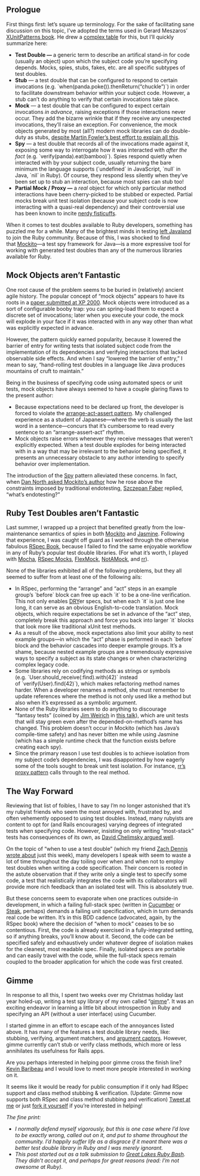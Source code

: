 <h2>Prologue</h2>
<p>First things first: let&#8217;s square up terminology. For the sake of facilitating sane discussion on this topic, I&#8217;ve adopted the terms used in Gerard Meszaros&#8217; <a href="http://xunitpatterns.com/" target="_blank">XUnitPatterns book</a>. He drew a <a href="http://xunitpatterns.com/Mocks,%20Fakes,%20Stubs%20and%20Dummies.html" target="_blank">complex table</a> for this, but I&#8217;ll quickly summarize here:</p>
<ul><li><strong>Test Double — </strong>a generic term to describe an artifical stand-in for code (usually an object) upon which the subject code you&#8217;re specifying depends. Mocks, spies, stubs, fakes, etc. are all specific subtypes of test doubles.</li>
<li><strong>Stub</strong> — a test double that can be configured to respond to certain invocations (e.g. `when(panda.poke()).thenReturn(&#8220;chuckle&#8221;)`) in order to facilitate downstream behavior within your subject code. However, a stub can&#8217;t do anything to verify that certain invocations take place.</li>
<li><strong>Mock</strong> — a test double that can be configured to expect certain invocations <em>in advance</em>, raising exceptions if those interactions never occur. They add the bizarre wrinkle that if they receive any unexpected invocations, they&#8217;ll raise an exception. For convenience, the mock objects generated by most (all?) modern mock libraries can do double-duty as stubs, <a href="http://martinfowler.com/articles/mocksArentStubs.html" target="_blank">despite Martin Fowler&#8217;s best effort to explain all this</a>.</li>
<li><strong>Spy</strong> — a test double that records all of the invocations made against it, exposing some way to interrogate how it was interacted with <em>after the fact</em> (e.g. `verify(panda).eat(bamboo)`). Spies respond quietly when interacted with by your subject code, usually returning the bare minimum the language supports (`undefined` in JavaScript, `null` in Java, `nil` in Ruby). Of course, they respond less silently when they&#8217;ve been set up to stub an interaction, because most spies can stub too!</li>
<li><strong>Partial Mock / Proxy —</strong> a <em>real</em> object for which only particular method interactions have been cherry-picked to be stubbed or expected. Partial mocks break unit test isolation (because your subject code is now interacting with a quasi-real dependency) and their controversial use has been known to incite <a href="http://monkeyisland.pl/2009/01/13/subclass-and-override-vs-partial-mocking-vs-refactoring/" target="_blank">nerdy fisticuffs</a>.</li>
</ul><p>When it comes to test doubles available to Ruby developers, something has puzzled me for a while. Many of the brightest minds in testing <a href="http://pragprog.com/titles/fr_j2r/from-java-to-ruby" target="_blank">left Javaland</a> to join the Ruby community. Because of this, I was shocked to find that <a href="http://docs.mockito.googlecode.com/hg/org/mockito/Mockito.html" target="_blank">Mockito</a>—a test spy framework for Java—is a more expressive tool for working with generated test doubles than any of the numerous libraries available for Ruby.</p>
<h2>Mock Objects aren&#8217;t Fantastic</h2>
<p>One root cause of the problem seems to be buried in (relatively) ancient agile history. The popular concept of &#8220;mock objects&#8221; appears to have its roots in a <a href="http://connextra.com/aboutUs/mockobjects.pdf" target="_blank">paper submitted at XP 2000</a>. Mock objects were introduced as a sort of configurable booby trap: you can spring-load them to expect a discrete set of invocations; later when you execute your code, the mock will explode in your face if it was interacted with in any way other than what was explicitly expected in advance.</p>
<p>However, the pattern quickly earned popularity, because it lowered the barrier of entry for writing tests that isolated subject code from the implementation of its dependencies and verifying interactions that lacked observable side effects. And when I say &#8220;lowered the barrier of entry,&#8221; I mean to say, &#8220;hand-rolling test doubles in a language like Java produces mountains of cruft to maintain.&#8221;</p>
<p>Being in the business of specifying code using automated specs or unit tests, mock objects have always seemed to have a couple glaring flaws to the present author:</p>
<ul><li>Because expectations need to be declared up front, the developer is forced to violate the <a href="http://c2.com/cgi/wiki?ArrangeActAssert" target="_blank">arrange-act-assert pattern</a>. My challenged experience as a student of Japanese—where the verb is usually the last word in a sentence—concurs that it&#8217;s cumbersome to read every sentence to an &#8220;arrange-assert-act&#8221; rhythm.</li>
<li>Mock objects raise errors whenever they receive messages that weren&#8217;t explicitly expected. When a test double explodes for being interacted with in a way that may be irrelevant to the behavior being specified, it presents an unnecessary obstacle to any author intending to specify behavior over implementation.</li>
</ul><p>The introduction of the <a href="http://xunitpatterns.com/Test%20Spy.html" target="_blank">Spy</a> pattern alleviated these concerns. In fact, when <a href="http://dannorth.net/2008/09/14/the-end-of-endotesting" target="_blank">Dan North asked Mockito&#8217;s author</a> how he rose above the constraints imposed by traditional endotesting, <a href="http://monkeyisland.pl/about/" target="_blank">Szczepan Faber</a> replied, &#8220;what&#8217;s endotesting?&#8221; </p>
<h2>Ruby Test Doubles aren&#8217;t Fantastic</h2>
<p>Last summer, I wrapped up a project that benefited greatly from the low-maintenance semantics of spies in both <a href="http://mockito.org" target="_blank">Mockito</a> and <a href="https://github.com/pivotal/jasmine/wiki" target="_blank">Jasmine</a>. Following that experience, I was caught off guard as I worked through the otherwise fabulous <a href="http://pragprog.com/titles/achbd/the-rspec-book" target="_blank">RSpec Book</a>, because I failed to find the same enjoyable workflow in any of Ruby&#8217;s popular test double libraries. (For what it&#8217;s worth, I played with <a href="http://mocha.rubyforge.org/" target="_blank">Mocha</a>, <a href="http://relishapp.com/rspec/rspec-mocks" target="_blank">RSpec Mocks</a>, <a href="http://flexmock.rubyforge.org/" target="_blank">FlexMock</a>, <a href="http://notahat.com/not_a_mock/rdoc/" target="_blank">NotAMock</a>, and <a href="https://github.com/btakita/rr" target="_blank">rr</a>).</p>
<p>None of the libraries exhibited all of the following problems, but they all seemed to suffer from at least one of the following ails:</p>
<ul><li>In RSpec, performing the &#8220;arrange&#8221; and &#8220;act&#8221; steps in an example group&#8217;s `before` block can free up each `it` to be a one-line verification. This not only enables <a href="http://en.wikipedia.org/wiki/Don't_repeat_yourself" target="_blank">DRY</a>er specs, but when each `it` is just one line long, it can serve as an obvious English-to-code translation. Mock objects, which require expectations be set in advance of the &#8220;act&#8221; step, completely break this approach and force you back into larger `it` blocks that look more like traditional xUnit test methods.</li>
<li>As a result of the above, mock expectations also limit your ability to nest example groups—in which the &#8220;act&#8221; phase is performed in each `before` block and the behavior cascades into deeper example groups. It&#8217;s a shame, because nested example groups are a tremendously expressive ways to specify a subject as its state changes or when characterizing complex legacy code.</li>
<li>Some libraries rely on codifying methods as strings or symbols (e.g. `User.should_receive(:find).with(42)` instead of `verify(User).find(42)`), which makes refactoring method names harder. When a developer renames a method, she must remember to update references where the method is not only used like a method but also when it&#8217;s expressed as a symbolic argument.</li>
<li>None of the Ruby libraries seem to do anything to discourage &#8220;fantasy tests&#8221; (coined by <a href="https://twitter.com/jimweirich" target="_blank">Jim Weirich</a> in <a href="https://github.com/jimweirich/presentation_testing_why_dont_we_do_it_like_this" target="_blank">this talk</a>), which are unit tests that will stay green even after the depended-on-method&#8217;s name has changed. This problem doesn&#8217;t occur in Mockito (which has Java&#8217;s compile-time safety) and has never bitten me while using Jasmine (which has a simple runtime check that the function exists before creating each spy).</li>
<li>Since the primary reason I use test doubles is to achieve isolation from my subject code&#8217;s dependencies, I was disappointed by how eagerly some of the tools sought to break unit test isolation. For instance, <a href="https://github.com/nkallen/rr" target="_blank">rr&#8217;s proxy pattern</a> calls through to the real method. </li>
</ul><h2>The Way Forward</h2>
<p>Reviewing that list of foibles, I have to say I&#8217;m no longer astonished that it&#8217;s my rubyist friends who seem the most annoyed with, frustrated by, and often vehemently opposed to using test doubles. Instead, many rubyists are content to opt for (and Rails encourages) varying degrees of integrated tests when specifying code. However, insisting on only writing &#8221;most-stack&#8221; tests has consequences of its own, as <a href="http://blog.davidchelimsky.net/2008/12/11/a-case-against-a-case-against-mocking-and-stubbing/" target="_blank">David Chelimsky argued well</a>.</p>
<p>On the topic of &#8220;when to use a test double&#8221; (which my friend <a href="http://twitter.com/zachdennis" target="_blank">Zach Dennis</a> <a href="http://pragprog.com/magazines/2011-06/practical-mock-advice" target="_blank">wrote about</a> just this week), many developers I speak with seem to waste a lot of time throughout the day toiling over when and when not to employ test doubles when writing a code specification. Their concern is rooted in the astute observation that if they write only a single test to specify some code, a test that realistically integrates the code with its collaborators will provide more rich feedback than an isolated test will. This is absolutely true.</p>
<p>But these concerns seem to evaporate when one practices outside-in development, in which a failing full-stack spec (written in <a href="http://cukes.info/" target="_blank">Cucumber</a> or <a href="http://jeffkreeftmeijer.com/2010/steak-because-cucumber-is-for-vegetarians/" target="_blank">Steak</a>, perhaps) demands a failing unit specification, which in turn demands real code be written. It&#8217;s in this BDD cadence (advocated, again, by the RSpec book) where the decision of &#8220;when to mock&#8221; ceases to be so contentious. First, the code is already exercised in a fully-integrated setting, so if anything breaks, you&#8217;ll know about it. Second, the code can be specified safely and exhaustively under whatever degree of isolation makes for the cleanest, most readable spec. Finally, isolated specs are portable and can easily travel with the code, while the full-stack specs remain coupled to the broader application for which the code was first created.</p>
<h2>Gimme</h2>
<p>In response to all this, I spent two weeks over my Christmas holiday last year holed-up, writing a test spy library of my own called &#8220;<a href="https://github.com/searls/gimme" target="_blank">gimme</a>&#8221;. It was an exciting endeavor in learning a little bit about introspection in Ruby and specifying an API (without a user interface) using Cucumber.</p>
<p>I started gimme in an effort to escape each of the annoyances listed above. It has many of the features a test double library needs, like: stubbing, verifying, argument matchers, and <a href="http://mockito.googlecode.com/svn/tags/1.8.0/javadoc/org/mockito/ArgumentCaptor.html" target="_blank">argument captors</a>. However, gimme currently can&#8217;t stub or verify class methods, which more or less annihilates its usefulness for Rails apps.</p>
<p>Are you perhaps interested in helping poor gimme cross the finish line? <a href="http://twitter.com/kbaribeau" target="_blank">Kevin Baribeau</a> and I would love to meet more people interested in working on it.</p>
<p><span class="redacted">It seems like it would be ready for public consumption if it only had RSpec support and class method stubbing &amp; verification.</span> (Update: Gimme now supports both RSpec and class method stubbing and verification) <a href="http://twitter.com/searls" target="_blank">Tweet at me</a> or just <a href="https://github.com/searls/gimme" target="_blank">fork it yourself</a> if you&#8217;re interested in helping!</p>
<p><em>The fine print:</em></p>
<ul><li><em>I normally defend myself vigorously, but this is one case where I&#8217;d love to be exactly wrong, called out on it, and put to shame throughout the community. I&#8217;d happily suffer life as a disgrace if it meant there was a better test double library in Ruby and I was merely ignorant.</em></li>
<li><em>This post started out as a talk submission to <a href="http://greatlakesrubybash.com/" target="_blank">Great Lakes Ruby Bash</a>. They didn&#8217;t accept it, and perhaps for great reasons (read: I&#8217;m not awesome at Ruby).</em></li>
</ul>
